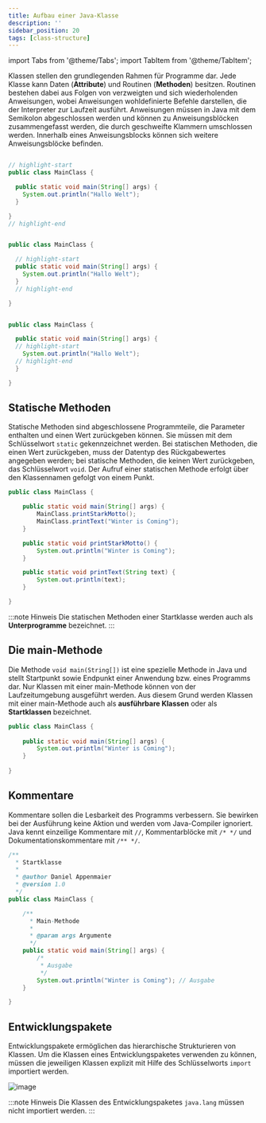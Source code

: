 ```yaml
---
title: Aufbau einer Java-Klasse
description: ''
sidebar_position: 20
tags: [class-structure]
---
```


import Tabs from '@theme/Tabs';
import TabItem from '@theme/TabItem';

Klassen stellen den grundlegenden Rahmen für Programme dar. Jede Klasse kann Daten (**Attribute**) und Routinen (**Methoden**) besitzen. Routinen bestehen dabei aus Folgen von verzweigten und sich wiederholenden Anweisungen, wobei Anweisungen wohldefinierte
Befehle darstellen, die der Interpreter zur Laufzeit ausführt. Anweisungen müssen in Java mit dem Semikolon abgeschlossen werden und können zu Anweisungsblöcken zusammengefasst werden, die durch geschweifte Klammern umschlossen werden. Innerhalb eines 
Anweisungsblocks können sich weitere Anweisungsblöcke befinden.

<Tabs>
  <TabItem value="class" label="Klasse" default>

  ```java title="MainClass.java" showLineNumbers

  // highlight-start
  public class MainClass {

    public static void main(String[] args) {
      System.out.println("Hallo Welt");
    }

  }
  // highlight-end

  ```

  </TabItem>
  <TabItem value="method" label="Methode">

  ```java title="MainClass.java" showLineNumbers

  public class MainClass {

    // highlight-start
    public static void main(String[] args) {
      System.out.println("Hallo Welt");
    }
    // highlight-end

  }

  ```

  </TabItem>
  <TabItem value="statement" label="Anweisung">

  ```java title="MainClass.java" showLineNumbers

  public class MainClass {

    public static void main(String[] args) {
    // highlight-start
      System.out.println("Hallo Welt");
    // highlight-end
    }

  }

  ```
  </TabItem>
</Tabs>

## Statische Methoden
Statische Methoden sind abgeschlossene Programmteile, die Parameter enthalten und einen Wert zurückgeben können. Sie müssen mit dem Schlüsselwort `static` gekennzeichnet werden. Bei statischen Methoden, die einen Wert zurückgeben, muss der Datentyp des 
Rückgabewertes angegeben werden; bei statische Methoden, die keinen Wert zurückgeben, das Schlüsselwort `void`. Der Aufruf einer statischen Methode erfolgt über den Klassennamen gefolgt von einem Punkt.

```java
public class MainClass {

    public static void main(String[] args) {
        MainClass.printStarkMotto();
        MainClass.printText("Winter is Coming");
    }

    public static void printStarkMotto() {
        System.out.println("Winter is Coming");
    }

    public static void printText(String text) {
        System.out.println(text);
    }

}
```

:::note Hinweis
Die statischen Methoden einer Startklasse werden auch als **Unterprogramme** bezeichnet.
:::

## Die main-Methode
Die Methode `void main(String[])` ist eine spezielle Methode in Java und stellt Startpunkt sowie Endpunkt einer Anwendung bzw. eines Programms dar. Nur Klassen mit einer main-Methode können von der Laufzeitumgebung ausgeführt werden. Aus diesem Grund werden 
Klassen mit einer main-Methode auch als **ausführbare Klassen** oder als **Startklassen** bezeichnet.

```java
public class MainClass {
    
    public static void main(String[] args) {
        System.out.println("Winter is Coming");
    }
  
}
```

## Kommentare
Kommentare sollen die Lesbarkeit des Programms verbessern. Sie bewirken bei der Ausführung keine Aktion und werden vom Java-Compiler ignoriert. Java kennt einzeilige Kommentare mit `//`, Kommentarblöcke mit `/* */` und Dokumentationskommentare mit `/** */`.

```java
/**
  * Startklasse
  *
  * @author Daniel Appenmaier
  * @version 1.0
  */
public class MainClass {

    /**
      * Main-Methode
      *
      * @param args Argumente
      */
    public static void main(String[] args) { 
        /*
         * Ausgabe
         */
        System.out.println("Winter is Coming"); // Ausgabe
    }

}
```

## Entwicklungspakete
Entwicklungspakete ermöglichen das hierarchische Strukturieren von Klassen. Um die Klassen eines Entwicklungspaketes verwenden zu können, müssen die jeweiligen Klassen explizit mit Hilfe des Schlüsselworts `import` importiert werden.

![image](https://user-images.githubusercontent.com/47243617/170759984-5caa0e1a-f29c-4c88-95e4-8eecb8f3e3a3.png)

:::note Hinweis
Die Klassen des Entwicklungspaketes `java.lang` müssen nicht importiert werden.
:::